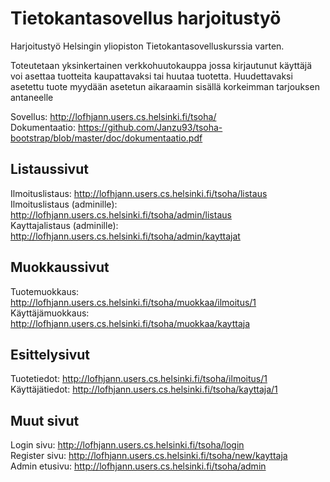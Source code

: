 # Tietokantasovellus harjoitustyö

Harjoitustyö Helsingin yliopiston Tietokantasovelluskurssia varten.

Toteutetaan yksinkertainen verkkohuutokauppa jossa kirjautunut käyttäjä voi asettaa tuotteita kaupattavaksi tai huutaa tuotetta. Huudettavaksi asetettu tuote myydään asetetun aikaraamin sisällä korkeimman tarjouksen antaneelle

Sovellus: http://lofhjann.users.cs.helsinki.fi/tsoha/ <br/>
Dokumentaatio: https://github.com/Janzu93/tsoha-bootstrap/blob/master/doc/dokumentaatio.pdf

## Listaussivut

Ilmoituslistaus: http://lofhjann.users.cs.helsinki.fi/tsoha/listaus <br/>
Ilmoituslistaus (adminille): http://lofhjann.users.cs.helsinki.fi/tsoha/admin/listaus <br/>
Kayttajalistaus (adminille): http://lofhjann.users.cs.helsinki.fi/tsoha/admin/kayttajat <br/>

## Muokkaussivut

Tuotemuokkaus: http://lofhjann.users.cs.helsinki.fi/tsoha/muokkaa/ilmoitus/1 <br/>
Käyttäjämuokkaus: http://lofhjann.users.cs.helsinki.fi/tsoha/muokkaa/kayttaja

## Esittelysivut
Tuotetiedot: http://lofhjann.users.cs.helsinki.fi/tsoha/ilmoitus/1 <br/>
Käyttäjätiedot: http://lofhjann.users.cs.helsinki.fi/tsoha/kayttaja/1

## Muut sivut
Login sivu: http://lofhjann.users.cs.helsinki.fi/tsoha/login <br/>
Register sivu: http://lofhjann.users.cs.helsinki.fi/tsoha/new/kayttaja <br/>
Admin etusivu: http://lofhjann.users.cs.helsinki.fi/tsoha/admin
